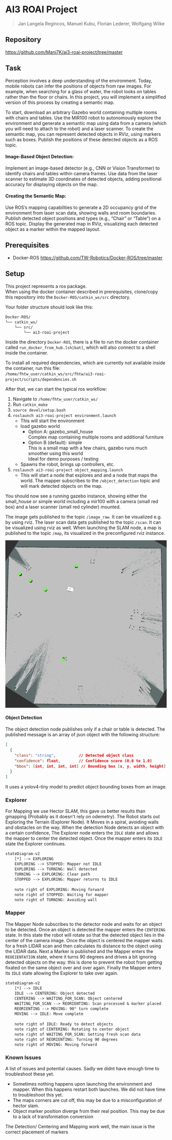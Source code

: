 # AI3 ROAI Project

> Jan Langela Regincos, Manuel Kubu, Florian Lederer, Wolfgang Wilke
 
## Repository

https://github.com/Mani7K/ai3-roai-project/tree/master

## Task

Perception involves a deep understanding of the environment. Today, mobile robots can infer the
positions of objects from raw images. For example, when searching for a glass of water, the robot
looks on tables rather than the floor or chairs. In this project, you will implement a simplified
version of this process by creating a semantic map.

To start, download an arbitrary Gazebo world containing multiple rooms with chairs and tables.
Use the MiR100 robot to autonomously explore the environment and generate a semantic map
using data from a camera (which you will need to attach to the robot) and a laser scanner. To
create the semantic map, you can represent detected objects in RViz, using markers such as
boxes. Publish the positions of these detected objects as a ROS topic.

#### Image-Based Object Detection:

Implement an image-based detector (e.g., CNN or Vision Transformer) to identify chairs and
tables within camera frames. Use data from the laser scanner to estimate 3D coordinates of
detected objects, adding positional accuracy for displaying objects on the map.

#### Creating the Semantic Map:

Use ROS’s mapping capabilities to generate a 2D occupancy grid of the environment from laser
scan data, showing walls and room boundaries. Publish detected object positions and types (e.g.,
“Chair” or “Table”) on a ROS topic. Display the generated map in RViz, visualizing each detected
object as a marker within the mapped layout.

## Prerequisites

- Docker-ROS https://github.com/TW-Robotics/Docker-ROS/tree/master

## Setup

This project represents a ros package.\
When using the docker container described in prerequisites, clone/copy this repository into the `Docker-ROS/catkin_ws/src` directory.

Your folder structure should look like this:

```
Docker-ROS/
└── catkin_ws/
    └── src/
        └── ai3-roai-project
```

Inside the directory `Docker-ROS`, there is a file to run the docker container called `run_docker_from_hub.[sh|bat]`, which will also connect to a shell inside the container.

To install all required dependencies, which are currently not available inside the container, run this file:\
`/home/fhtw_user/catkin_ws/src/fhtw/ai3-roai-project/scripts/dependencies.sh`

After that, we can start the typical ros workflow:

1. Navigate to `/home/fhtw_user/catkin_ws/`
2. Run `catkin_make`
3. `source devel/setup.bash`
4. `roslaunch ai3-roai-project environment.launch`
   - This will start the environment
   - load gazebo world
     - Option A: gazebo_small_house\
       Complex map containing multiple rooms and additional furniture
     - Option B (default): simple\
       This is a small map with a few chairs, gazebo runs much smoother using this world\
       Ideal for demo purposes / testing
   - Spawns the robot, brings up controllers, etc.
5. `roslaunch ai3-roai-project object_mapping.launch`
   - This will start a node that explores and and a node that maps the world. The mapper subscribes to the `/object_detection` topic and will mark detected objects on the map.

You should now see a running gazebo instance, showing either the small_house or simple world including a mir100 with a camera (small red box) and a laser scanner (small red cylinder) mounted.

The image gets published to the topic `/image_raw`. It can be visualized e.g. by using rviz.
The laser scan data gets published to the topic `/scan`. It can be visualized using rviz as well.
When launching the SLAM node, a map is published to the topic `/map`, its visualized in the preconfigured rviz instance.

![Map Overview](map.png)

#### Object Detection

The object detection node publishes only if a chair or table is detected. The published message is an array of json object with the following structure:

```json
[
  {
    "class": "string",          // Detected object class
    "confidence": float,        // Confidence score (0.0 to 1.0)
    "bbox": [int, int, int, int] // Bounding box [x, y, width, height]
  }
]
```

It uses a yolov4-tiny model to predict object bounding boxes from an image.

### Explorer

For Mapping we use Hector SLAM, this gave us better results than gmapping (Probably as it doesn't rely on odemetry).
The Robot starts out Exploring the Terrain (Explorer Node). It Moves in a spiral, avoiding walls and obstacles on the way.
When the detection Node detects an object with a certain confidence, The Explorer node enters the `IDLE` state and allows the mapper to center the detected object. Once the mapper enters its `IDLE` state the Explorer continues.

```mermaid
stateDiagram-v2
    [*] --> EXPLORING
    EXPLORING --> STOPPED: Mapper not IDLE
    EXPLORING --> TURNING: Wall detected
    TURNING --> EXPLORING: Clear path
    STOPPED --> EXPLORING: Mapper returns to IDLE

    note right of EXPLORING: Moving forward
    note right of STOPPED: Waiting for mapper
    note right of TURNING: Avoiding wall
```

### Mapper

The Mapper Node subscribes to the detector node and waits for an object to be detected. Once an object is detected the mapper enters the `CENTERING` state. In this state the robot will rotate so that the detected object lies in the center of the camera image. Once the object is centered the mapper waits for a fresh LIDAR scan and then calculates its distance to the object using the LIDAR data. Next a Marker is published and the Mapper enters the `REOEIENTATION` state, where it turns 90 degrees and drives a bit ignoring detected objects on the way. this is done to prevent the robot from getting fixated on the same object over and over again. Finally the Mapper enters its `IDLE` state allowing the Explorer to take over again.

```mermaid
stateDiagram-v2
    [*] --> IDLE
    IDLE --> CENTERING: Object detected
    CENTERING --> WAITING_FOR_SCAN: Object centered
    WAITING_FOR_SCAN --> REORIENTING: Scan processed & marker placed
    REORIENTING --> MOVING: 90° turn complete
    MOVING --> IDLE: Move complete

    note right of IDLE: Ready to detect objects
    note right of CENTERING: Rotating to center object
    note right of WAITING_FOR_SCAN: Getting fresh scan data
    note right of REORIENTING: Turning 90 degrees
    note right of MOVING: Moving forward
```

### Known Issues

A list of issues and potential causes. Sadly we didnt have enough time to troubleshoot these yet.

- Sometimes nothing happens upon launching the environment and mapper. When this happens restart both launches. We did not have time to troubleshoot this yet.
- The maps corners are cut off, this may be due to a misconfiguration of hector slam.
- Object marker position diverge from their real position. This may be due to a lack of transformation conversion

The Detection/ Centering and Mapping work well, the main issue is the correct placement of markers
